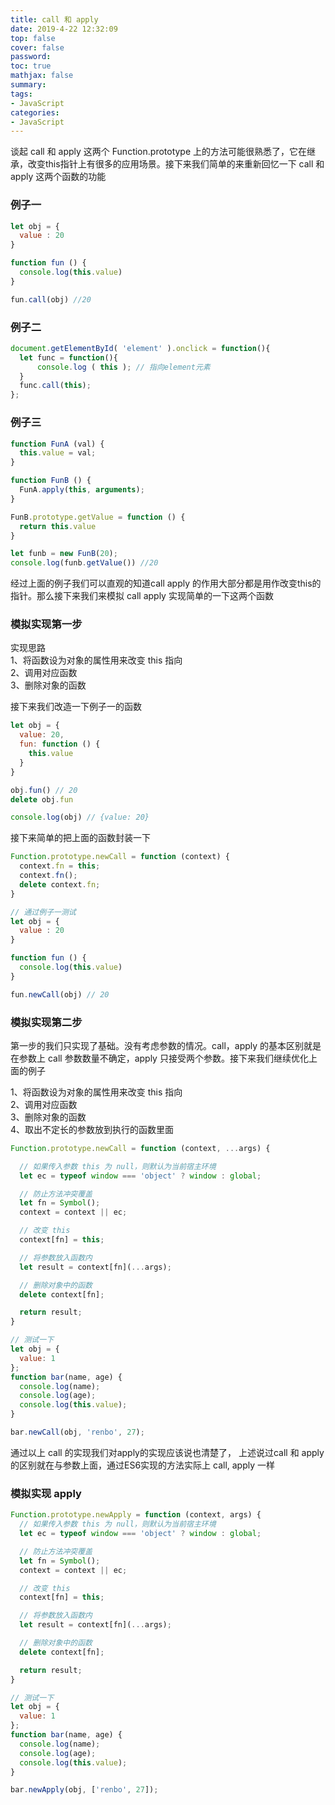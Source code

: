 ```yaml
---
title: call 和 apply
date: 2019-4-22 12:32:09
top: false
cover: false
password:
toc: true
mathjax: false
summary: 
tags:
- JavaScript
categories:
- JavaScript
---
```


谈起 call 和 apply 这两个 Function.prototype 上的方法可能很熟悉了，它在继承，改变this指针上有很多的应用场景。接下来我们简单的来重新回忆一下 call 和 apply 这两个函数的功能 <br/>

### 例子一

```js
let obj = {
  value : 20
}

function fun () {
  console.log(this.value)
}

fun.call(obj) //20

```

### 例子二

```js
document.getElementById( 'element' ).onclick = function(){
  let func = function(){ 
      console.log ( this ); // 指向element元素
  } 
  func.call(this);
}; 
```


### 例子三

```js
function FunA (val) {
  this.value = val;
}

function FunB () {
  FunA.apply(this, arguments);
}

FunB.prototype.getValue = function () {
  return this.value
}

let funb = new FunB(20);
console.log(funb.getValue()) //20
```
经过上面的例子我们可以直观的知道call apply 的作用大部分都是用作改变this的指针。那么接下来我们来模拟 call apply 实现简单的一下这两个函数<br/>

### 模拟实现第一步

实现思路<br/>
1、将函数设为对象的属性用来改变 this 指向<br/>
2、调用对应函数<br/>
3、删除对象的函数<br/>

接下来我们改造一下例子一的函数<br/>
```js
let obj = {
  value: 20,
  fun: function () {
    this.value
  }
}

obj.fun() // 20
delete obj.fun

console.log(obj) // {value: 20}
```

接下来简单的把上面的函数封装一下<br/>
```js
Function.prototype.newCall = function (context) {
  context.fn = this;
  context.fn();
  delete context.fn;
}

// 通过例子一测试
let obj = {
  value : 20
}

function fun () {
  console.log(this.value)
}

fun.newCall(obj) // 20
```

### 模拟实现第二步
第一步的我们只实现了基础。没有考虑参数的情况。call，apply 的基本区别就是在参数上 call 参数数量不确定，apply 只接受两个参数。接下来我们继续优化上面的例子

1、将函数设为对象的属性用来改变 this 指向<br/>
2、调用对应函数<br/>
3、删除对象的函数<br/>
4、取出不定长的参数放到执行的函数里面<br/>

```js
Function.prototype.newCall = function (context, ...args) {

  // 如果传入参数 this 为 null，则默认为当前宿主环境
  let ec = typeof window === 'object' ? window : global;

  // 防止方法冲突覆盖
  let fn = Symbol();
  context = context || ec;

  // 改变 this
  context[fn] = this;

  // 将参数放入函数内
  let result = context[fn](...args);

  // 删除对象中的函数
  delete context[fn];

  return result;
}

// 测试一下
let obj = {
  value: 1
};
function bar(name, age) {
  console.log(name);
  console.log(age);
  console.log(this.value);
}

bar.newCall(obj, 'renbo', 27); 
```

通过以上 call 的实现我们对apply的实现应该说也清楚了， 上述说过call 和 apply 的区别就在与参数上面，通过ES6实现的方法实际上 call, apply 一样<br/>

### 模拟实现 apply
```js
Function.prototype.newApply = function (context, args) {
  // 如果传入参数 this 为 null，则默认为当前宿主环境
  let ec = typeof window === 'object' ? window : global;

  // 防止方法冲突覆盖
  let fn = Symbol();
  context = context || ec;

  // 改变 this
  context[fn] = this;

  // 将参数放入函数内
  let result = context[fn](...args);

  // 删除对象中的函数
  delete context[fn];

  return result;
}

// 测试一下
let obj = {
  value: 1
};
function bar(name, age) {
  console.log(name);
  console.log(age);
  console.log(this.value);
}

bar.newApply(obj, ['renbo', 27]); 
```























